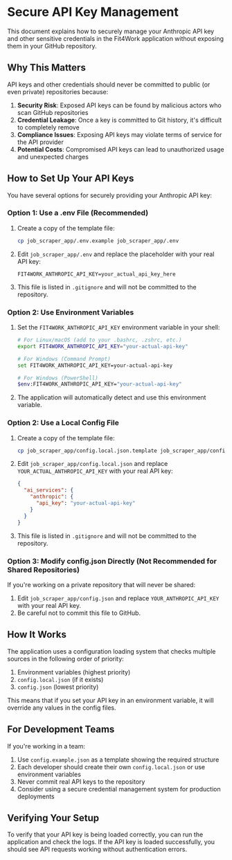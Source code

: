 # Secure API Key Management

This document explains how to securely manage your Anthropic API key and other sensitive credentials in the Fit4Work application without exposing them in your GitHub repository.

## Why This Matters

API keys and other credentials should never be committed to public (or even private) repositories because:

1. **Security Risk**: Exposed API keys can be found by malicious actors who scan GitHub repositories
2. **Credential Leakage**: Once a key is committed to Git history, it's difficult to completely remove
3. **Compliance Issues**: Exposing API keys may violate terms of service for the API provider
4. **Potential Costs**: Compromised API keys can lead to unauthorized usage and unexpected charges

## How to Set Up Your API Keys

You have several options for securely providing your Anthropic API key:

### Option 1: Use a .env File (Recommended)

1. Create a copy of the template file:

   ```bash
   cp job_scraper_app/.env.example job_scraper_app/.env
   ```

2. Edit `job_scraper_app/.env` and replace the placeholder with your real API key:

   ```
   FIT4WORK_ANTHROPIC_API_KEY=your_actual_api_key_here
   ```

3. This file is listed in `.gitignore` and will not be committed to the repository.

### Option 2: Use Environment Variables

1. Set the `FIT4WORK_ANTHROPIC_API_KEY` environment variable in your shell:

   ```bash
   # For Linux/macOS (add to your .bashrc, .zshrc, etc.)
   export FIT4WORK_ANTHROPIC_API_KEY="your-actual-api-key"
   
   # For Windows (Command Prompt)
   set FIT4WORK_ANTHROPIC_API_KEY=your-actual-api-key
   
   # For Windows (PowerShell)
   $env:FIT4WORK_ANTHROPIC_API_KEY="your-actual-api-key"
   ```

2. The application will automatically detect and use this environment variable.

### Option 2: Use a Local Config File

1. Create a copy of the template file:

   ```bash
   cp job_scraper_app/config.local.json.template job_scraper_app/config.local.json
   ```

2. Edit `job_scraper_app/config.local.json` and replace `YOUR_ACTUAL_ANTHROPIC_API_KEY` with your real API key:

   ```json
   {
     "ai_services": {
       "anthropic": {
         "api_key": "your-actual-api-key"
       }
     }
   }
   ```

3. This file is listed in `.gitignore` and will not be committed to the repository.

### Option 3: Modify config.json Directly (Not Recommended for Shared Repositories)

If you're working on a private repository that will never be shared:

1. Edit `job_scraper_app/config.json` and replace `YOUR_ANTHROPIC_API_KEY` with your real API key.
2. Be careful not to commit this file to GitHub.

## How It Works

The application uses a configuration loading system that checks multiple sources in the following order of priority:

1. Environment variables (highest priority)
2. `config.local.json` (if it exists)
3. `config.json` (lowest priority)

This means that if you set your API key in an environment variable, it will override any values in the config files.

## For Development Teams

If you're working in a team:

1. Use `config.example.json` as a template showing the required structure
2. Each developer should create their own `config.local.json` or use environment variables
3. Never commit real API keys to the repository
4. Consider using a secure credential management system for production deployments

## Verifying Your Setup

To verify that your API key is being loaded correctly, you can run the application and check the logs. If the API key is loaded successfully, you should see API requests working without authentication errors.
